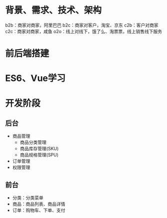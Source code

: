 # 背景、需求、技术、架构
b2b：商家对商家，阿里巴巴
b2c：商家对客户，淘宝、京东
c2b：客户对商家
c2c：商家对商家，咸鱼
o2o：线上对线下，饿了么、淘票票，线上销售线下服务
# 前后端搭建
# ES6、Vue学习
# 开发阶段
## 后台
- 商品管理
  - 商品分类管理
  - 商品库存管理(SKU)
  - 商品规格管理(SPU)
- 订单管理
- 权限管理
## 前台
- 分类：分类菜单
- 商品：商品列表、商品详情
- 订单：购物车、下单、支付
